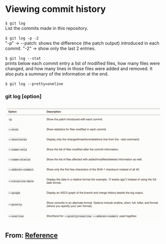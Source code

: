 Viewing commit history
===

`$ git log`  
List the commits made in this repository. 

`$ git log -p -2`  
"-p" -> --patch: shows the difference (the patch output) introduced in each commit.
"-2" -> show only the last 2 entries.  

`$ git log --stat`  
 prints below each commit entry a list of modified files, how many files were changed, and how many lines in those files were added and removed. It also puts a summary of the information at the end.

 `$ git log --pretty=oneline`  


 ### git log [option] 

 ![](../images/git-log.png)




 ## From: [Reference](https://git-scm.com/book/en/v2/Git-Basics-Viewing-the-Commit-History)
